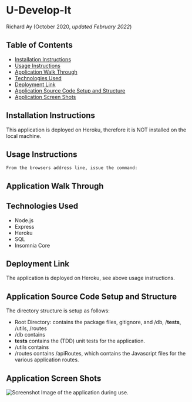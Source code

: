 # U-Develop-It

Richard Ay (October 2020, *updated February 2022*)


## Table of Contents
* [Installation Instructions](#installation-instructions)
* [Usage Instructions](#usage-instructions)
* [Application Walk Through](#application-walk-through)
* [Technologies Used](#technologies-used)
* [Deployment Link](#deployment-link)
* [Application Source Code Setup and Structure](#application-source-code-setup-and-structure)
* [Application Screen Shots](#application-screen-shots)

   
## Installation Instructions
This application is deployed on Heroku, therefore it is NOT installed on the local machine.

## Usage Instructions
    
    From the browsers address line, issue the command: 

## Application Walk Through

## Technologies Used

* Node.js
* Express
* Heroku
* SQL
* Insomnia Core

## Deployment Link
The application is deployed on Heroku, see above usage instructions.

## Application Source Code Setup and Structure
The directory structure is setup as follows:
* Root Directory: contains the package files, gitignore, and /db, /__tests__, /utils, /routes
* /db contains 
* __tests__ contains the (TDD) unit tests for the application.
* /utils contains
* /routes contains /apiRoutes, which contains the Javascript files for the various application routes.

## Application Screen Shots

![Screenshot](screen-shot.jpg) Image of the application during use. 


